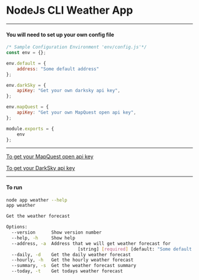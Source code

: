# NodeJs CLI Weather App

---

#### You will need to set up your own config file 

```javascript
/* Sample Configuration Environment 'env/config.js'*/
const env = {};

env.default = {
    address: "Some default address"
};

env.darkSky = {
    apiKey: "Get your own darksky api key",
};

env.mapQuest = {
    apiKey: "Get your own MapQuest open api key",
};

module.exports = {
    env
};

```

---

[To get your MapQuest open api key](https://darksky.net/dev)

[To get your DarkSky api key](https://developer.mapquest.com/documentation/open/)

---
#### To run

```bash
node app weather --help
app weather

Get the weather forecast

Options:
  --version      Show version number                                   [boolean]
  --help, -h     Show help                                             [boolean]
  --address, -a  Address that we will get weather forecast for
                           [string] [required] [default: "Some default address"]
  --daily, -d    Get the daily weather forecast
  --hourly, -h   Get the hourly weather forecast
  --summary, -s  Get the weather forecast summary
  --today, -t    Get todays weather forecast
  ```